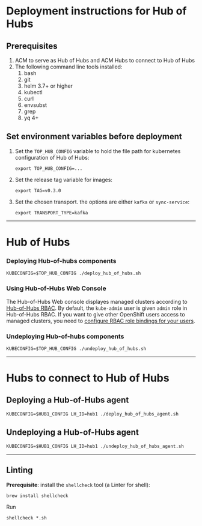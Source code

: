 # Deployment instructions for Hub of Hubs

## Prerequisites

1. ACM to serve as Hub of Hubs and ACM Hubs to connect to Hub of Hubs
1. The following command line tools installed:
    1. bash
    1. git
    1. helm 3.7+ or higher
    1. kubectl
    1. curl
    1. envsubst
    1. grep
    1. yq 4+

##  Set environment variables before deployment

1.  Set the `TOP_HUB_CONFIG` variable to hold the file path for kubernetes configuration of Hub of Hubs:
    ```
    export TOP_HUB_CONFIG=...
    ```

1.  Set the release tag variable for images:
    ```
    export TAG=v0.3.0
    ```
    
1.  Set the chosen transport. the options are either `kafka` or `sync-service`:
    ```
    export TRANSPORT_TYPE=kafka
    ``` 

----

# Hub of Hubs

### Deploying Hub-of-hubs components

```
KUBECONFIG=$TOP_HUB_CONFIG ./deploy_hub_of_hubs.sh
```

### Using Hub-of-Hubs Web Console

The Hub-of-Hubs Web console displayes managed clusters according to [Hub-of-Hubs RBAC](https://github.com/stolostron/hub-of-hubs-rbac). By default,
the `kube-admin` user is given `admin` role in Hub-of-Hubs RBAC. If you want to give other OpenShift users access to managed clusters, you need to
[configure RBAC role bindings for your users](https://github.com/stolostron/hub-of-hubs-rbac/blob/main/README.md#update-role-bindings-or-role-definitions).

### Undeploying Hub-of-hubs components

```
KUBECONFIG=$TOP_HUB_CONFIG ./undeploy_hub_of_hubs.sh
```

----

# Hubs to connect to Hub of Hubs

## Deploying a Hub-of-Hubs agent

```
KUBECONFIG=$HUB1_CONFIG LH_ID=hub1 ./deploy_hub_of_hubs_agent.sh
```

## Undeploying a Hub-of-Hubs agent

```
KUBECONFIG=$HUB1_CONFIG LH_ID=hub1 ./undeploy_hub_of_hubs_agent.sh
```

----

## Linting

**Prerequisite**: install the `shellcheck` tool (a Linter for shell):

```
brew install shellcheck
```

Run
```
shellcheck *.sh
```
